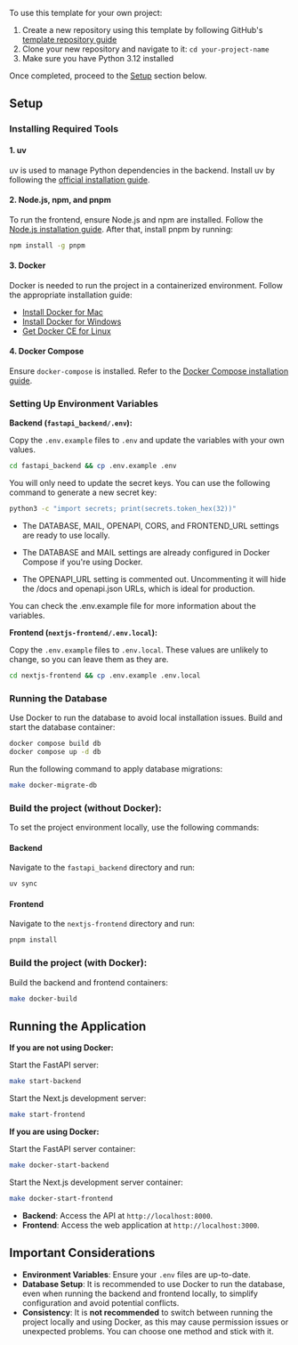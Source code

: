 To use this template for your own project:

1. Create a new repository using this template by following GitHub's [template repository guide](https://docs.github.com/en/repositories/creating-and-managing-repositories/creating-a-repository-from-a-template#creating-a-repository-from-a-template)
2. Clone your new repository and navigate to it: `cd your-project-name`
3. Make sure you have Python 3.12 installed

Once completed, proceed to the [Setup](#setup) section below.

## Setup

### Installing Required Tools

#### 1. uv
uv is used to manage Python dependencies in the backend. Install uv by following the [official installation guide](https://docs.astral.sh/uv/getting-started/installation/).

#### 2. Node.js, npm, and pnpm
To run the frontend, ensure Node.js and npm are installed. Follow the [Node.js installation guide](https://nodejs.org/en/download/).
After that, install pnpm by running:
```bash
npm install -g pnpm
```

#### 3. Docker
Docker is needed to run the project in a containerized environment. Follow the appropriate installation guide:

- [Install Docker for Mac](https://docs.docker.com/docker-for-mac/install/)
- [Install Docker for Windows](https://docs.docker.com/docker-for-windows/install/)
- [Get Docker CE for Linux](https://docs.docker.com/install/linux/docker-ce/)

#### 4. Docker Compose
Ensure `docker-compose` is installed. Refer to the [Docker Compose installation guide](https://docs.docker.com/compose/install/).

### Setting Up Environment Variables

**Backend (`fastapi_backend/.env`):**

Copy the `.env.example` files to `.env` and update the variables with your own values.
   ```bash
   cd fastapi_backend && cp .env.example .env
   ```
You will only need to update the secret keys. You can use the following command to generate a new secret key:
   ```bash
   python3 -c "import secrets; print(secrets.token_hex(32))"
   ```

- The DATABASE, MAIL, OPENAPI, CORS, and FRONTEND_URL settings are ready to use locally.

- The DATABASE and MAIL settings are already configured in Docker Compose if you're using Docker.

- The OPENAPI_URL setting is commented out. Uncommenting it will hide the /docs and openapi.json URLs, which is ideal for production.

You can check the .env.example file for more information about the variables.

**Frontend (`nextjs-frontend/.env.local`):**

Copy the `.env.example` files to `.env.local`. These values are unlikely to change, so you can leave them as they are.
   ```bash
   cd nextjs-frontend && cp .env.example .env.local
   ```

### Running the Database
Use Docker to run the database to avoid local installation issues. Build and start the database container:
   ```bash
   docker compose build db
   docker compose up -d db
   ```
Run the following command to apply database migrations:
   ```bash
   make docker-migrate-db
   ```

### Build the project (without Docker):
To set the project environment locally, use the following commands:

#### Backend

Navigate to the `fastapi_backend` directory and run:
   ```bash
   uv sync
   ```

#### Frontend
Navigate to the `nextjs-frontend` directory and run:
   ```bash
   pnpm install
   ```

### Build the project (with Docker):

Build the backend and frontend containers:
   ```bash
   make docker-build
   ```

## Running the Application

**If you are not using Docker:**

Start the FastAPI server:
   ```bash
   make start-backend
   ```

Start the Next.js development server:
   ```bash
   make start-frontend
   ```

**If you are using Docker:**

Start the FastAPI server container:
   ```bash
   make docker-start-backend
   ```
Start the Next.js development server container:
   ```bash
   make docker-start-frontend
   ```

- **Backend**: Access the API at `http://localhost:8000`.
- **Frontend**: Access the web application at `http://localhost:3000`.

## Important Considerations
- **Environment Variables**: Ensure your `.env` files are up-to-date.
- **Database Setup**: It is recommended to use Docker to run the database, even when running the backend and frontend locally, to simplify configuration and avoid potential conflicts.
- **Consistency**: It is **not recommended** to switch between running the project locally and using Docker, as this may cause permission issues or unexpected problems. You can choose one method and stick with it.
